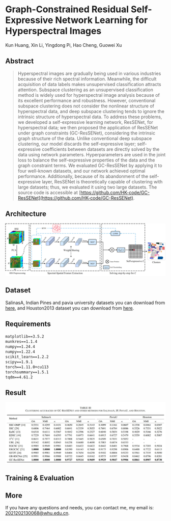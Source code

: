 # Graph-Constrained Residual Self-Expressive Network Learning for Hyperspectral Images
Kun Huang, Xin Li, Yingdong Pi, Hao Cheng, Guowei Xu

## Abstract
> Hyperspectral images are gradually being used in various industries because of their rich spectral information. Meanwhile, the difficult acquisition of data labels makes unsupervised classification attracts attention.
	Subspace clustering as an unsupervised classification method is widely used for hyperspectral image analysis because of its excellent performance and robustness. However, conventional subspace clustering does not consider the nonlinear structure of hyperspectral data, and deep subspace clustering tends to ignore the intrinsic structure of hyperspectral data. To address these problems, we developed a self-expressive learning network, ResSENet, for hyperspectral data; we then proposed the application of ResSENet under graph constraints (GC-ResSENet), considering the intrinsic graph structure of the data. Unlike conventional deep subspace clustering, our model discards the self-expressive layer; self-expressive coefficients between datasets are directly solved by the data using network parameters. Hyperparameters are used in the joint loss to balance the self-expressive properties of the data and the graph constraint terms. We evaluated GC-ResSENet by applying it to four well-known datasets, and our network achieved optimal performance. Additionally, because of its abandonment of the self-expressive layer, ResSENet is theoretically capable of clustering with large datasets; thus, we evaluated it using two large datasets. The source code is accessible at [https://github.com/HK-code/GC-ResSENet](https://github.com/HK-code/GC-ResSENet).

## Architecture
![](https://github.com/HK-code/GC-ResSENet/blob/master/images/frame.jpg)

## Dataset
SalinasA, Indian Pines and pavia university datasets you can download from [here](https://www.ehu.eus/ccwintco/index.php?title=Hyperspectral_Remote_Sensing_Scenes#Pavia_Centre_and_University), and Houston2013 dataset you can download from [here](https://hyperspectral.ee.uh.edu/?page_id=459).

## Requirements
```
matplotlib==3.5.2
munkres==1.1.4
numpy==1.24.4
numpy==1.22.4
scikit_learn==1.2.2
scipy==1.9.1
torch==1.11.0+cu113
torchsummary==1.5.1
tqdm==4.61.2
```

## Result

![](https://github.com/HK-code/GC-ResSENet/blob/master/images/result.jpg?raw=true)

## Training & Evaluation

## More
If you have any questions and needs, you can contact me, my email is: 2021202130068@whu.edu.cn.
